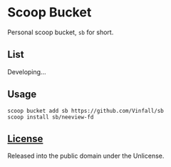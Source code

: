 # Scoop Bucket

<!-- [![Tests](https://github.com/Vinfall/sb/actions/workflows/ci.yml/badge.svg)](https://github.com/Vinfall/sb/actions/workflows/ci.yml) [![Excavator](https://github.com/Vinfall/sb/actions/workflows/excavator.yml/badge.svg)](https://github.com/Vinfall/sb/actions/workflows/excavator.yml) -->

Personal scoop bucket, `sb` for short.

## List

Developing...

## Usage

```pwsh
scoop bucket add sb https://github.com/Vinfall/sb
scoop install sb/neeview-fd
```

## [License](LICENSE)

Released into the public domain under the Unlicense.
